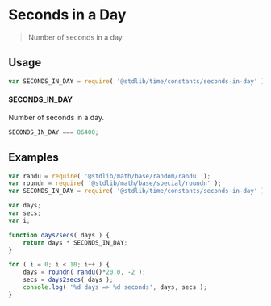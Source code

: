 # Seconds in a Day

> Number of seconds in a day.

<section class="usage">

## Usage

``` javascript
var SECONDS_IN_DAY = require( '@stdlib/time/constants/seconds-in-day' );
```

#### SECONDS_IN_DAY

Number of seconds in a day.

``` javascript
SECONDS_IN_DAY === 86400;
```

</section>

<!-- /.usage -->


<section class="examples">

## Examples

``` javascript
var randu = require( '@stdlib/math/base/random/randu' );
var roundn = require( '@stdlib/math/base/special/roundn' );
var SECONDS_IN_DAY = require( '@stdlib/time/constants/seconds-in-day' );

var days;
var secs;
var i;

function days2secs( days ) {
    return days * SECONDS_IN_DAY;
}

for ( i = 0; i < 10; i++ ) {
    days = roundn( randu()*20.0, -2 );
    secs = days2secs( days );
    console.log( '%d days => %d seconds', days, secs );
}
```

</section>

<!-- /.examples -->


<section class="links">

</section>

<!-- /.links -->

